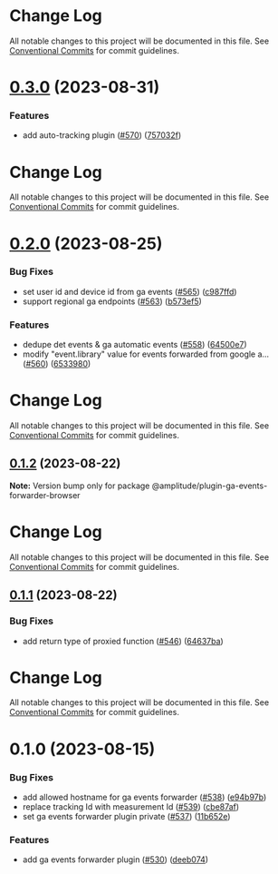 # Change Log

All notable changes to this project will be documented in this file. See
[Conventional Commits](https://conventionalcommits.org) for commit guidelines.

# [0.3.0](https://github.com/amplitude/Amplitude-TypeScript/compare/@amplitude/plugin-ga-events-forwarder-browser@0.2.0...@amplitude/plugin-ga-events-forwarder-browser@0.3.0) (2023-08-31)

### Features

- add auto-tracking plugin ([#570](https://github.com/amplitude/Amplitude-TypeScript/issues/570))
  ([757032f](https://github.com/amplitude/Amplitude-TypeScript/commit/757032f5c0eeac4396f28163ad14958ea44e8ace))

# Change Log

All notable changes to this project will be documented in this file. See
[Conventional Commits](https://conventionalcommits.org) for commit guidelines.

# [0.2.0](https://github.com/amplitude/Amplitude-TypeScript/compare/@amplitude/plugin-ga-events-forwarder-browser@0.1.2...@amplitude/plugin-ga-events-forwarder-browser@0.2.0) (2023-08-25)

### Bug Fixes

- set user id and device id from ga events ([#565](https://github.com/amplitude/Amplitude-TypeScript/issues/565))
  ([c987ffd](https://github.com/amplitude/Amplitude-TypeScript/commit/c987ffd6575b653f0bc8beca21f9406f8dc3e9e3))
- support regional ga endpoints ([#563](https://github.com/amplitude/Amplitude-TypeScript/issues/563))
  ([b573ef5](https://github.com/amplitude/Amplitude-TypeScript/commit/b573ef51b4c4051022b0a2e181e85a853de2e566))

### Features

- dedupe det events & ga automatic events ([#558](https://github.com/amplitude/Amplitude-TypeScript/issues/558))
  ([64500e7](https://github.com/amplitude/Amplitude-TypeScript/commit/64500e736139c8b28b0eb28f8ba6e67cf0c9275c))
- modify "event.library" value for events forwarded from google a…
  ([#560](https://github.com/amplitude/Amplitude-TypeScript/issues/560))
  ([6533980](https://github.com/amplitude/Amplitude-TypeScript/commit/65339809090f36b0f06ff03da084614bc6c9312e))

# Change Log

All notable changes to this project will be documented in this file. See
[Conventional Commits](https://conventionalcommits.org) for commit guidelines.

## [0.1.2](https://github.com/amplitude/Amplitude-TypeScript/compare/@amplitude/plugin-ga-events-forwarder-browser@0.1.1...@amplitude/plugin-ga-events-forwarder-browser@0.1.2) (2023-08-22)

**Note:** Version bump only for package @amplitude/plugin-ga-events-forwarder-browser

# Change Log

All notable changes to this project will be documented in this file. See
[Conventional Commits](https://conventionalcommits.org) for commit guidelines.

## [0.1.1](https://github.com/amplitude/Amplitude-TypeScript/compare/@amplitude/plugin-ga-events-forwarder-browser@0.1.0...@amplitude/plugin-ga-events-forwarder-browser@0.1.1) (2023-08-22)

### Bug Fixes

- add return type of proxied function ([#546](https://github.com/amplitude/Amplitude-TypeScript/issues/546))
  ([64637ba](https://github.com/amplitude/Amplitude-TypeScript/commit/64637babb90c5eb9069b17a11bc3c2bd5251b084))

# Change Log

All notable changes to this project will be documented in this file. See
[Conventional Commits](https://conventionalcommits.org) for commit guidelines.

# 0.1.0 (2023-08-15)

### Bug Fixes

- add allowed hostname for ga events forwarder ([#538](https://github.com/amplitude/Amplitude-TypeScript/issues/538))
  ([e94b97b](https://github.com/amplitude/Amplitude-TypeScript/commit/e94b97b04eb47543ff8b570e65ec96b63254dcb0))
- replace tracking Id with measurement Id ([#539](https://github.com/amplitude/Amplitude-TypeScript/issues/539))
  ([cbe87af](https://github.com/amplitude/Amplitude-TypeScript/commit/cbe87afe9459cdda28d05ba23fa121e453bccf6e))
- set ga events forwarder plugin private ([#537](https://github.com/amplitude/Amplitude-TypeScript/issues/537))
  ([11b652e](https://github.com/amplitude/Amplitude-TypeScript/commit/11b652e84d065fcd5248caee173f780a4e136979))

### Features

- add ga events forwarder plugin ([#530](https://github.com/amplitude/Amplitude-TypeScript/issues/530))
  ([deeb074](https://github.com/amplitude/Amplitude-TypeScript/commit/deeb07478799b80da0637960019c571c25e6f898))
